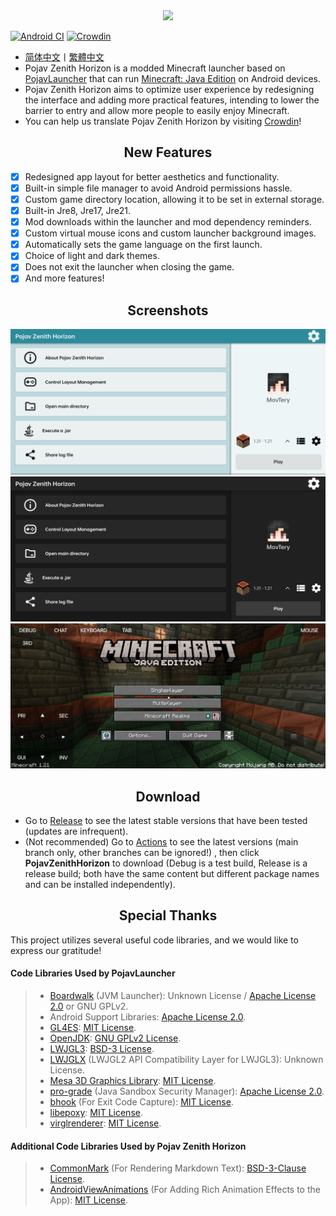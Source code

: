 <div align="center">
    <img width="256" src="app_pojav_zh/src/main/res/drawable/app_name_title.png"></img>
</div>

[![Android CI](https://github.com/MovTery/PojavZenithHorizon/actions/workflows/android.yml/badge.svg)](https://github.com/MovTery/PojavZenithHorizon/actions/workflows/android.yml)
[![Crowdin](https://badges.crowdin.net/pojav-zenith-horizon/localized.svg)](https://crowdin.com/project/pojav-zenith-horizon)

- <a href="/README.md">简体中文</a>丨<a href="/README-ZH_TW.md">繁體中文</a>
- Pojav Zenith Horizon is a modded Minecraft launcher based on [PojavLauncher](https://github.com/PojavLauncherTeam/PojavLauncher) that can run [Minecraft: Java Edition](https://www.minecraft.net/) on Android devices.
- Pojav Zenith Horizon aims to optimize user experience by redesigning the interface and adding more practical features, intending to lower the barrier to entry and allow more people to easily enjoy Minecraft.
- You can help us translate Pojav Zenith Horizon by visiting [Crowdin](https://crowdin.com/project/pojav-zenith-horizon)!

<h2 align="center">New Features</h2>

- [x] Redesigned app layout for better aesthetics and functionality.
- [x] Built-in simple file manager to avoid Android permissions hassle.
- [x] Custom game directory location, allowing it to be set in external storage.
- [x] Built-in Jre8, Jre17, Jre21.
- [x] Mod downloads within the launcher and mod dependency reminders.
- [x] Custom virtual mouse icons and custom launcher background images.
- [x] Automatically sets the game language on the first launch.
- [x] Choice of light and dark themes.
- [x] Does not exit the launcher when closing the game.
- [x] And more features!

<h2 align="center">Screenshots</h2>

![Screenshot1](/.github/images/Screenshot_Light_EN_US.jpg)
![Screenshot2](/.github/images/Screenshot_Dark_EN_US.jpg)
![Screenshot3](/.github/images/Screenshot_Game_EN_US.jpg)

<h2 align="center">Download</h2>  

- Go to [Release](https://github.com/MovTery/PojavZenithHorizon/releases) to see the latest stable versions that have been tested (updates are infrequent).  
- (Not recommended) Go to [Actions](https://github.com/MovTery/PojavZenithHorizon/actions) to see the latest versions (main branch only, other branches can be ignored!)
, then click **PojavZenithHorizon** to download (Debug is a test build, Release is a release build; both have the same content but different package names and can be installed independently).

<h2 align="center">Special Thanks</h2>

This project utilizes several useful code libraries, and we would like to express our gratitude!

#### Code Libraries Used by PojavLauncher

>- [Boardwalk](https://github.com/zhuowei/Boardwalk) (JVM Launcher): Unknown License / [Apache License 2.0](https://github.com/zhuowei/Boardwalk/blob/master/LICENSE) or GNU GPLv2.
>- Android Support Libraries: [Apache License 2.0](https://android.googlesource.com/platform/prebuilts/maven_repo/android/+/master/NOTICE.txt).
>- [GL4ES](https://github.com/PojavLauncherTeam/gl4es): [MIT License](https://github.com/ptitSeb/gl4es/blob/master/LICENSE).
>- [OpenJDK](https://github.com/PojavLauncherTeam/openjdk-multiarch-jdk8u): [GNU GPLv2 License](https://openjdk.java.net/legal/gplv2+ce.html).
>- [LWJGL3](https://github.com/PojavLauncherTeam/lwjgl3): [BSD-3 License](https://github.com/LWJGL/lwjgl3/blob/master/LICENSE.md).
>- [LWJGLX](https://github.com/PojavLauncherTeam/lwjglx) (LWJGL2 API Compatibility Layer for LWJGL3): Unknown License.
>- [Mesa 3D Graphics Library](https://gitlab.freedesktop.org/mesa/mesa): [MIT License](https://docs.mesa3d.org/license.html).
>- [pro-grade](https://github.com/pro-grade/pro-grade) (Java Sandbox Security Manager): [Apache License 2.0](https://github.com/pro-grade/pro-grade/blob/master/LICENSE.txt).
>- [bhook](https://github.com/bytedance/bhook) (For Exit Code Capture): [MIT License](https://github.com/bytedance/bhook/blob/main/LICENSE).
>- [libepoxy](https://github.com/anholt/libepoxy): [MIT License](https://github.com/anholt/libepoxy/blob/master/COPYING).
>- [virglrenderer](https://github.com/PojavLauncherTeam/virglrenderer): [MIT License](https://gitlab.freedesktop.org/virgl/virglrenderer/-/blob/master/COPYING).

#### Additional Code Libraries Used by Pojav Zenith Horizon

>- [CommonMark](https://github.com/thephpleague/commonmark) (For Rendering Markdown Text): [BSD-3-Clause License](https://github.com/thephpleague/commonmark/blob/2.5/LICENSE).
>- [AndroidViewAnimations](https://github.com/daimajia/AndroidViewAnimations) (For Adding Rich Animation Effects to the App): [MIT License](https://github.com/daimajia/AndroidViewAnimations/blob/master/License).
